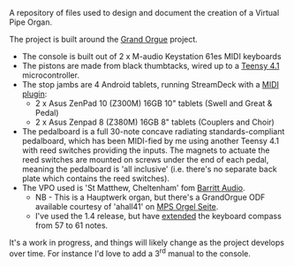 A repository of files used to design and document the creation of a Virtual Pipe Organ.

The project is built around the <a href="https://github.com/GrandOrgue/grandorgue">Grand Orgue</a> project.

* The console is built out of 2 x M-audio Keystation 61es MIDI keyboards
* The pistons are made from black thumbtacks, wired up to a <a href="https://www.pjrc.com/store/teensy41.html">Teensy 4.1</a> microcontroller.
* The stop jambs are 4 Android tablets, running StreamDeck with a <a href="https://trevligaspel.se/streamdeck/midi/index.php">MIDI plugin</a>:
  * 2 x Asus ZenPad 10 (Z300M) 16GB 10" tablets (Swell and Great & Pedal)
  * 2 x Asus Zenpad 8 (Z380M) 16GB 8" tablets (Couplers and Choir)
* The pedalboard is a full 30-note concave radiating standards-compliant pedalboard, which has been MIDI-fied by me using another Teensy 4.1 with reed switches providing the inputs. The magnets to actuate the reed switches are mounted on screws under the end of each pedal, meaning the pedalboard is 'all inclusive' (i.e. there's no separate back plate which contains the reed switches).
* The VPO used is 'St Matthew, Cheltenham' fom <a href="https://barrittaudio.co.uk/products/st-matthew-cheltenham-sample-set">Barritt Audio</a>. 
  * NB - This is a Hauptwerk organ, but there's a GrandOrgue ODF available courtesy of 'ahall41' on <a href="https://mps-orgelseite.de/home/filebase/index.php?file/214-go-odf-for-father-willis-organ-st-matthew-cheltenham/#versions">MPS Orgel Seite</a>.
  * I've used the 1.4 release, but have <a href="./Custom ODFs/Cheltenham full.1.4.organ">extended</a> the keyboard compass from 57 to 61 notes.

It's a work in progress, and things will likely change as the project develops over time.  For instance I'd love to add a 3<sup>rd</sup> manual to the console.
